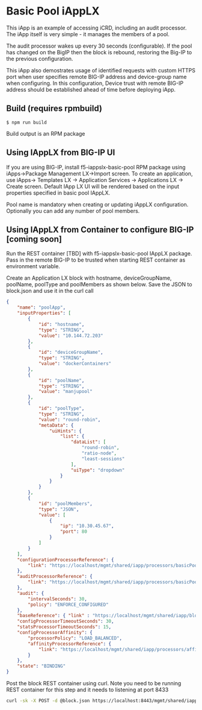 # Basic Pool iAppLX

This iApp is an example of accessing iCRD, including an audit processor.  The iApp itself is very simple - it manages the members of a pool.

The audit processor wakes up every 30 seconds (configurable). If the pool has changed on the BigIP then the block is rebound, restoring the Big-IP to the previous configuration.

This iApp also demostrates usage of identified requests with custom HTTPS port when user specifies remote BIG-IP address and device-group name when configuring. In this configuration, Device trust with remote BIG-IP address should be established ahead of time before deploying iApp.

## Build (requires rpmbuild)

    $ npm run build

Build output is an RPM package
## Using IAppLX from BIG-IP UI
If you are using BIG-IP, install f5-iappslx-basic-pool RPM package using iApps->Package Management LX->Import screen. To create an application, use iApps-> Templates LX -> Application Services -> Applications LX -> Create screen. Default IApp LX UI will be rendered based on the input properties specified in basic pool IAppLX.

Pool name is mandatory when creating or updating iAppLX configuration. Optionally you can add any number of pool members.

## Using IAppLX from Container to configure BIG-IP [coming soon]

Run the REST container [TBD] with f5-iappslx-basic-pool IAppLX package. Pass in the remote BIG-IP to be trusted when starting REST container as environment variable.

Create an Application LX block with hostname, deviceGroupName, poolName, poolType and poolMembers as shown below.
Save the JSON to block.json and use it in the curl call

```json
{
    "name": "poolApp",
    "inputProperties": [
        {
            "id": "hostname",
            "type": "STRING",
            "value": "10.144.72.203"
        },
        {
            "id": "deviceGroupName",
            "type": "STRING",
            "value": "dockerContainers"
        },
        {
            "id": "poolName",
            "type": "STRING",
            "value": "manjupool"
        },
        {
            "id": "poolType",
            "type": "STRING",
            "value": "round-robin",
            "metaData": {
                "uiHints": {
                    "list": {
                        "dataList": [
                            "round-robin",
                            "ratio-node",
                            "least-sessions"
                        ],
                        "uiType": "dropdown"
                    }
                }
            }
        },
        {
            "id": "poolMembers",
            "type": "JSON",
            "value": [
                {
                    "ip": "10.30.45.67",
                    "port": 80
                }
            ]
        }
    ],
    "configurationProcessorReference": {
        "link": "https://localhost/mgmt/shared/iapp/processors/basicPoolConfig"
    },
    "auditProcessorReference": {
        "link": "https://localhost/mgmt/shared/iapp/processors/basicPoolEnforceConfiguredAudit"
    },
    "audit": {
        "intervalSeconds": 30,
        "policy": "ENFORCE_CONFIGURED"
    },
    "baseReference": { "link" : "https://localhost/mgmt/shared/iapp/blocks/a9f2603e-ef64-3556-9074-744bf0d79738" },
    "configProcessorTimeoutSeconds": 30,
    "statsProcessorTimeoutSeconds": 15,
    "configProcessorAffinity": {
        "processorPolicy": "LOAD_BALANCED",
        "affinityProcessorReference": {
            "link": "https://localhost/mgmt/shared/iapp/processors/affinity/load-balanced"
        }
    },
    "state": "BINDING"
}
```

Post the block REST container using curl. Note you need to be running REST container for this step
and it needs to listening at port 8433
```bash
curl -sk -X POST -d @block.json https://localhost:8443/mgmt/shared/iapp/blocks
```
